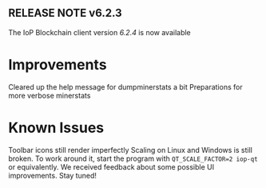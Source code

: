 **RELEASE NOTE v6.2.3**
-----------------------

The IoP Blockchain client version *6.2.4* is now available

Improvements
============
Cleared up the help message for dumpminerstats a bit
Preparations for more verbose minerstats

Known Issues
============
Toolbar icons still render imperfectly
Scaling on Linux and Windows is still broken. To work around it, start the program with `QT_SCALE_FACTOR=2 iop-qt` or equivalently.
We received feedback about some possible UI improvements. Stay tuned!
